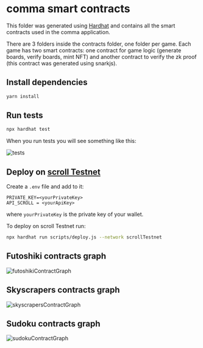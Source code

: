 # comma smart contracts

This folder was generated using [Hardhat](https://github.com/NomicFoundation/hardhat) and contains all the smart contracts used in the comma application.

There are 3 folders inside the contracts folder, one folder per game. Each game has two smart contracts: one contract for game logic (generate boards, verify boards, mint NFT) and another contract to verify the zk proof (this contract was generated using snarkjs).

## Install dependencies

```bash
yarn install
```

## Run tests

```bash
npx hardhat test
```

When you run tests you will see something like this:

![tests](https://user-images.githubusercontent.com/52170174/166123994-9c68c215-f538-4216-bd50-18d29d4fe4ba.png)

## Deploy on [scroll Testnet](https://sepolia.scrollscan.com/)

Create a `.env` file and add to it:

```text
PRIVATE_KEY=<yourPrivateKey>
API_SCROLL = <yourApiKey>
```

where `yourPrivateKey` is the private key of your wallet.

To deploy on scroll Testnet run:

```bash
npx hardhat run scripts/deploy.js --network scrollTestnet
```

## Futoshiki contracts graph

![futoshikiContractGraph](https://user-images.githubusercontent.com/52170174/166124021-7e4ccae1-9872-48a4-8a89-686ff35e1587.svg)

## Skyscrapers contracts graph

![skyscrapersContractGraph](https://user-images.githubusercontent.com/52170174/166124030-6b159ee9-fc06-4f8b-b64f-12427f9324e9.svg)

## Sudoku contracts graph

![sudokuContractGraph](https://user-images.githubusercontent.com/52170174/166124035-d30acdd6-7fea-4016-a872-59179da939ce.svg)

